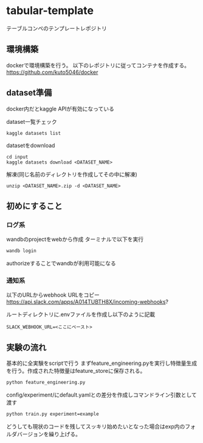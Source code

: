 # tabular-template
テーブルコンペのテンプレートレポジトリ

## 環境構築
dockerで環境構築を行う。
以下のレポジトリに従ってコンテナを作成する。
https://github.com/kuto5046/docker


## dataset準備
docker内だとkaggle APIが有効になっている

dataset一覧チェック
```
kaggle datasets list
```

datasetをdownload
```
cd input
kaggle datasets download <DATASET_NAME>
```
解凍(同じ名前のディレクトリを作成してその中に解凍)
```
unzip <DATASET_NAME>.zip -d <DATASET_NAME>
```

## 初めにすること

### ログ系
wandbのprojectをwebから作成
ターミナルで以下を実行
```sh
wandb login
```
authorizeすることでwandbが利用可能になる

### 通知系
以下のURLからwebhook URLをコピー
https://api.slack.com/apps/A014TUBTH8X/incoming-webhooks?

ルートディレクトリに.envファイルを作成し以下のように記載
```
SLACK_WEBHOOK_URL=<ここにペースト>
```



## 実験の流れ
基本的に全実験をscriptで行う
まずfeature_engineering.pyを実行し特徴量生成を行う。作成された特徴量はfeature_storeに保存される。

```sh
python feature_engineering.py
```

config/experiment/にdefault.yamlとの差分を作成しコマンドライン引数として渡す
```sh
python train.py experiment=example
```


どうしても現状のコードを残してスッキリ始めたいとなった場合はexp内のフォルダバージョンを繰り上げる。


